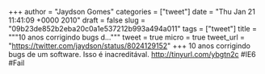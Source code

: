 
+++
author = "Jaydson Gomes"
categories = ["tweet"]
date = "Thu Jan 21 11:41:09 +0000 2010"
draft = false
slug = "09b23de852b2eba20c0a1e537212b993a494a011"
tags = ["tweet"]
title = """10 anos corrigindo bugs d..."""
tweet = true
micro = true
tweet_url = "https://twitter.com/jaydson/status/8024129152"
+++
10 anos corrigindo bugs de um software. Isso é inacreditával. http://tinyurl.com/ybgtn2c #IE6 #Fail
